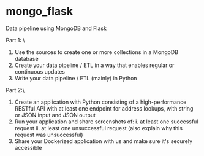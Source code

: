 # mongo_flask
Data pipeline using MongoDB and Flask

Part 1: \

1. Use the sources to create one or more collections in a MongoDB database
1. Create your data pipeline / ETL in a way that enables regular or continuous updates
1. Write your data pipeline / ETL (mainly) in Python

Part 2:\
1. Create an application with Python consisting of a high-performance RESTful API with at least one endpoint for address lookups, with string or JSON input and JSON output
1. Run your application and share screenshots of:
i.	at least one successful request
ii. at least one unsuccessful request (also explain why this request was unsuccessful)
1. Share your Dockerized application with us and make sure it's securely accessible




